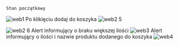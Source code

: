     Stan początkowy
![web1](https://github.com/Oliwia000/web1/assets/152185830/b890a5f2-e37a-41e2-8dc6-c5274d2bf624)
    Po klikięciu dodaj do koszyka
![web2 5](https://github.com/Oliwia000/web1/assets/152185830/d56e84f9-5983-4e04-99de-fa19123e64e3)
 
![web2 6](https://github.com/Oliwia000/web1/assets/152185830/07b433b6-12db-4427-9cf1-92f4f7637140)
   Alert informujący o braku większej ilości 
 ![web3](https://github.com/Oliwia000/web1/assets/152185830/b8668f5c-5485-4abd-b9a0-2bb0d89fba21)
   Alert informujący o ilości i nazwie produktu dodanego do koszyka
 ![web4](https://github.com/Oliwia000/web1/assets/152185830/e3ba3fff-33ff-4a76-8075-f8ee9566f330)
